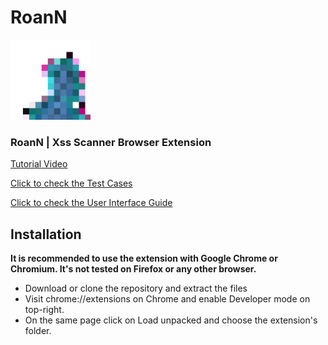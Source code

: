 # RoanN

<img src="icon.png" style="width:128px;height:128px;">

### RoanN | Xss Scanner Browser Extension

[Tutorial Video](https://www.youtube.com/watch?v=yyH8QZlJz4w)

[Click to check the Test Cases](TestCases.md)

[Click to check the User Interface Guide](UserInterface.md)

## Installation

**It is recommended to use the extension with Google Chrome or Chromium. It's not tested on Firefox or any other browser.**

* Download or clone the repository and extract the files
* Visit chrome://extensions on Chrome and enable Developer mode on top-right.
* On the same page click on Load unpacked and choose the extension's folder.
